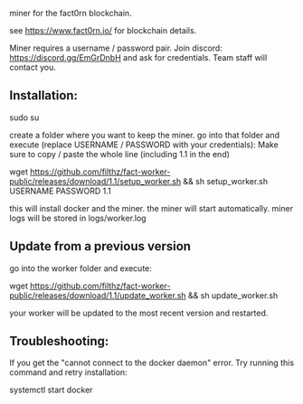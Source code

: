 miner for the fact0rn blockchain.

see https://www.fact0rn.io/ for blockchain details.

Miner requires a username / password pair. Join discord: https://discord.gg/EmGrDnbH and ask for credentials. Team staff will contact you.
 

<h2>Installation:</h2>
sudo su

create a folder where you want to keep the miner.
go into that folder and execute (replace USERNAME / PASSWORD with your credentials):
Make sure to copy / paste the whole line (including 1.1 in the end)

wget https://github.com/filthz/fact-worker-public/releases/download/1.1/setup_worker.sh && sh setup_worker.sh USERNAME PASSWORD 1.1

this will install docker and the miner. the miner will start automatically.
miner logs will be stored in logs/worker.log 

<h2>Update from a previous version</h2>
go into the worker folder and execute:

wget https://github.com/filthz/fact-worker-public/releases/download/1.1/update_worker.sh && sh update_worker.sh 

your worker will be updated to the most recent version and restarted.

<h2>Troubleshooting:</h2>
If you get the "cannot connect to the docker daemon" error. Try running this command and retry installation:

systemctl start docker
